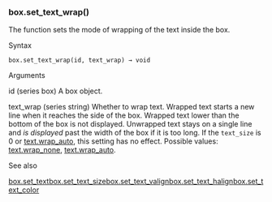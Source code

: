 ### box.set\_text\_wrap()

The function sets the mode of wrapping of the text inside the box.

Syntax

```
box.set_text_wrap(id, text_wrap) → void
```

Arguments

id (series box) A box object.

text\_wrap (series string) Whether to wrap text. Wrapped text starts a new line when it reaches the side of the box. Wrapped text lower than the bottom of the box is not displayed. Unwrapped text stays on a single line and *is displayed* past the width of the box if it is too long. If the `text_size` is 0 or [text.wrap\_auto](#const_text.wrap_auto), this setting has no effect. Possible values: [text.wrap\_none](#const_text.wrap_none), [text.wrap\_auto](#const_text.wrap_auto).

See also

[box.set\_text](#fun_box.set_text)[box.set\_text\_size](#fun_box.set_text_size)[box.set\_text\_valign](#fun_box.set_text_valign)[box.set\_text\_halign](#fun_box.set_text_halign)[box.set\_text\_color](#fun_box.set_text_color)
